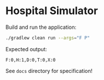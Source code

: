 Hospital Simulator
==================

Build and run the application:

``` Bash
./gradlew clean run --args="F P"
```

Expected output:

```
F:0,H:1,D:0,T:0,X:0
```

See `docs` directory for specification!